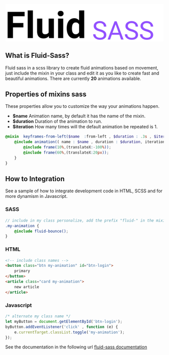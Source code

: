 <p align="center">
    <img src="./fluid.png" />
</p>

## What is Fluid-Sass?

Fluid sass in a scss library to create fluid animations based on movement, just include the mixin in your class and edit it as you like to create fast and beautiful animations.
There are currently **20** animations available.

## Properties of mixins sass
These properties allow you to customize the way your animations happen.

* **$name** Animation name, by default it has the name of the mixin.
* **$duration** Duration of the animation to run.
* **$iteration** How many times will the default animation be repeated is 1.

```scss
@mixin  keyframes-from-left($name  :from-left , $duration : .3s , $iteration  :1) {
    @include animation(( name : $name , duration : $duration, iteration : $iteration )){
        @include frame(10%,(translateX:-100%));
        @include frame(60%,(translateX:20px));
    }    
}
```

## How to Integration
See a sample of how to integrate development code in HTML, SCSS and for more dynamism in Javascript.

### SASS
```scss
// include in my class personalize, add the prefix "fluid-" in the mixin
.my-animation {
    @include fluid-bounce();
}
```

### HTML 
```html
<!-- include class names -->
<button class="btn my-animation" id="btn-login">
    primary
</button>
<article class="card my-animation">
    new article
</article>
```

### Javascript
```javascript
/* alternate my class name */
let myButton = document.getElementById('btn-login');
byButton.addEventListener('click' , function (e) {
    e.currentTarget.classList.toggle('my-animation');
});

```

See the documentation in the following url [fluid-sass documentation](https://jhony-24.github.io/fluid-sass)
